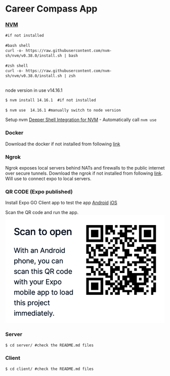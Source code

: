 # Career Compass App

### [NVM](https://github.com/nvm-sh/nvm#installing-and-updating)

```shell
#if not installed

#bash shell
curl -o- https://raw.githubusercontent.com/nvm-sh/nvm/v0.38.0/install.sh | bash

#zsh shell
curl -o- https://raw.githubusercontent.com/nvm-sh/nvm/v0.38.0/install.sh | zsh


```

node version in use v14.16.1

```shell
$ nvm install 14.16.1  #if not installed

$ nvm use  14.16.1 #manually switch to node version
```

Setup nvm [Deeper Shell Integration for NVM](https://github.com/nvm-sh/nvm#deeper-shell-integration) - Automatically call `nvm use`

### Docker

Download the docker if not installed from following [link](https://www.docker.com/products/docker-desktop)

### Ngrok

Ngrok exposes local servers behind NATs and firewalls to the public internet over secure tunnels. Download the ngrok if not installed from following [link](https://ngrok.com/download). Will use to connect expo to local servers.

### QR CODE (Expo published)

Install Expo GO Client app to test the app [Android](https://play.google.com/store/apps/details?id=host.exp.exponent&hl=en_IN&gl=US) [iOS](https://apps.apple.com/us/app/expo-go/id982107779)

Scan the QR code and run the app.
<img src="./QR.png" alt="QRcode"/>

### Server

```shell
$ cd server/ #check the README.md files
```

### Client

```shell
$ cd client/ #check the README.md files
```
